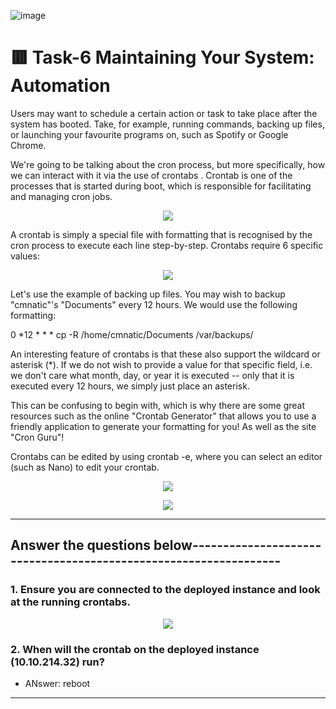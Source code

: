 ![image](https://user-images.githubusercontent.com/94435318/161897073-d4156a5b-bf4b-4240-8265-05fab54f6b6f.png)

# 🟥 Task-6 Maintaining Your System: Automation

Users may want to schedule a certain action or task to take place after the system has booted. Take, for example, running commands, backing up files, or launching your favourite programs on, such as Spotify or Google Chrome.

We're going to be talking about the cron process, but more specifically, how we can interact with it via the use of crontabs . Crontab is one of the processes that is started during boot, which is responsible for facilitating and managing cron jobs.

<p align="center">
  <img src="https://user-images.githubusercontent.com/94435318/161906097-74738c8c-72f1-4d6b-bfbf-148956913466.png">
</p>
   
A crontab is simply a special file with formatting that is recognised by the cron process to execute each line step-by-step. Crontabs require 6 specific values:

<p align="center">
  <img src="https://user-images.githubusercontent.com/94435318/161906183-53e429b4-b53c-466c-852c-b9411ee44778.png">
</p>

Let's use the example of backing up files. You may wish to backup "cmnatic"'s  "Documents" every 12 hours. We would use the following formatting: 

0 *12 * * * cp -R /home/cmnatic/Documents /var/backups/

An interesting feature of crontabs is that these also support the wildcard or asterisk (*). If we do not wish to provide a value for that specific field, i.e. we don't care what month, day, or year it is executed -- only that it is executed every 12 hours, we simply just place an asterisk.

This can be confusing to begin with, which is why there are some great resources such as the online "Crontab Generator" that allows you to use a friendly application to generate your formatting for you! As well as the site "Cron Guru"!

Crontabs can be edited by using crontab -e, where you can select an editor (such as Nano) to edit your crontab.

<p align="center">
  <img src="![image](https://user-images.githubusercontent.com/94435318/161906285-fb590c15-7335-4786-a4f7-f104f2a1651e.png">
</p>

<p align="center">
  <img src="https://user-images.githubusercontent.com/94435318/161906345-69f4cf40-5938-427a-a51f-e0d06a25d50a.png">
</p>

-------------------------------------------------------------------------------------------

Answer the questions below-----------------------------------------------------------------
--

### 1. Ensure you are connected to the deployed instance and look at the running crontabs.

<p align="center">
  <img src="https://user-images.githubusercontent.com/94435318/161687394-218a79b1-ce0d-49f2-8dfb-53600bdbed33.png">
</p>

### 2. When will the crontab on the deployed instance (10.10.214.32) run?

- ANswer: reboot

----------------------------------------------------------------------------------------------
